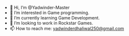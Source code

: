 - 👋 Hi, I’m @Yadwinder-Master
- 👀 I’m interested in Game programming.
- 🌱 I’m currently learning Game Development.
- 💞️ I’m looking to work in Rockstar Games.
- 📫 How to reach me: yadwinderdhaliwal250@gmail.com

<!---
Yadwinder-Master/Yadwinder-Master is a ✨ special ✨ repository because its `README.md` (this file) appears on your GitHub profile.
You can click the Preview link to take a look at your changes.
--->

